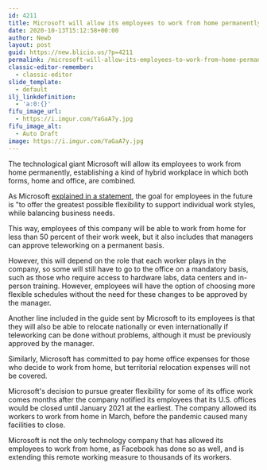 ```yaml
---
id: 4211
title: Microsoft will allow its employees to work from home permanently
date: 2020-10-13T15:12:58+00:00
author: Newb
layout: post
guid: https://new.blicio.us/?p=4211
permalink: /microsoft-will-allow-its-employees-to-work-from-home-permanently/
classic-editor-remember:
  - classic-editor
slide_template:
  - default
ilj_linkdefinition:
  - 'a:0:{}'
fifu_image_url:
  - https://i.imgur.com/YaGaA7y.jpg
fifu_image_alt:
  - Auto Draft
image: https://i.imgur.com/YaGaA7y.jpg
---
```

The technological giant Microsoft will allow its employees to work from home permanently, establishing a kind of hybrid workplace in which both forms, home and office, are combined.

As Microsoft [explained in a statement](https://blogs.microsoft.com/blog/2020/10/09/embracing-a-flexible-workplace/), the goal for employees in the future is "to offer the greatest possible flexibility to support individual work styles, while balancing business needs.

This way, employees of this company will be able to work from home for less than 50 percent of their work week, but it also includes that managers can approve teleworking on a permanent basis.

However, this will depend on the role that each worker plays in the company, so some will still have to go to the office on a mandatory basis, such as those who require access to hardware labs, data centers and in-person training. However, employees will have the option of choosing more flexible schedules without the need for these changes to be approved by the manager. 

Another line included in the guide sent by Microsoft to its employees is that they will also be able to relocate nationally or even internationally if teleworking can be done without problems, although it must be previously approved by the manager. 

Similarly, Microsoft has committed to pay home office expenses for those who decide to work from home, but territorial relocation expenses will not be covered.

Microsoft's decision to pursue greater flexibility for some of its office work comes months after the company notified its employees that its U.S. offices would be closed until January 2021 at the earliest. The company allowed its workers to work from home in March, before the pandemic caused many facilities to close. 

Microsoft is not the only technology company that has allowed its employees to work from home, as Facebook has done so as well, and is extending this remote working measure to thousands of its workers.